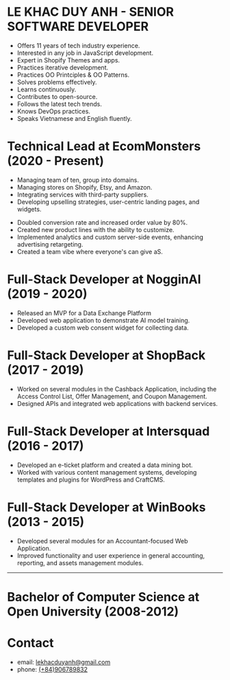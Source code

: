 # LE KHAC DUY ANH - SENIOR SOFTWARE DEVELOPER
- Offers 11 years of tech industry experience.
- Interested in any job in JavaScript development.
- Expert in Shopify Themes and apps.
- Practices iterative development.
- Practices OO Printciples & OO Patterns.
- Solves problems effectively.
- Learns continuously.
- Contributes to open-source.
- Follows the latest tech trends.
- Knows DevOps practices.
- Speaks Vietnamese and English fluently.

# Technical Lead at EcomMonsters (2020 - Present)
- Managing team of ten, group into domains.
- Managing stores on Shopify, Etsy, and Amazon.
- Integrating services with third-party suppliers.
- Developing upselling strategies, user-centric landing pages, and widgets.
* Doubled conversion rate and increased order value by 80%.
* Created new product lines with the ability to customize.
* Implemented analytics and custom server-side events, enhancing advertising retargeting.
* Created a team vibe where everyone's can give aS.

# Full-Stack Developer at NogginAI (2019 - 2020)
- Released an MVP for a Data Exchange Platform
- Developed web application to demonstrate AI model training.
- Developed a custom web consent widget for collecting data.

# Full-Stack Developer at ShopBack (2017 - 2019)
- Worked on several modules in the Cashback Application, including the Access Control List, Offer Management, and Coupon Management.
- Designed APIs and integrated web applications with backend services.

# Full-Stack Developer at Intersquad (2016 - 2017)
- Developed an e-ticket platform and created a data mining bot.
- Worked with various content management systems, developing templates and plugins for WordPress and CraftCMS.

# Full-Stack Developer at WinBooks (2013 - 2015)
- Developed several modules for an Accountant-focused Web Application.
- Improved functionality and user experience in general accounting, reporting, and assets management modules.

---
# Bachelor of Computer Science at Open University (2008-2012)

# Contact
- email: [lekhacduyanh@gmail.com](mailto:lekhacduyanh@gmail.com)
- phone: [(+84)906789832](tel:+84906789832)
